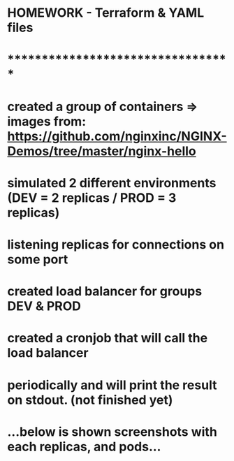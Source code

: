 # HOMEWORK - Terraform & YAML files
# *********************************
#
# created a group of containers => images from: https://github.com/nginxinc/NGINX-Demos/tree/master/nginx-hello
# simulated 2 different environments (DEV = 2 replicas / PROD = 3 replicas)  
# listening replicas for connections on some port
# created load balancer for groups DEV & PROD
# created a cronjob that will call the load balancer
# periodically and will print the result on stdout. (not finished yet)

# ...below is shown screenshots with each replicas, and pods...
